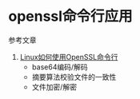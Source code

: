 # openssl命令行应用

参考文章

1. [Linux如何使用OpenSSL命令行](http://www.xitongzhijia.net/xtjc/20150327/43137_all.html)
    - base64编码/解码
    - 摘要算法校验文件的一致性
    - 文件加密/解密
